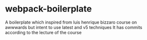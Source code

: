 # webpack-boilerplate
A boilerplate which inspired from luis henrique bizzaro course on awwwards but intent to use latest and v5 techniques 
It has commits according to the lecture of the course 
